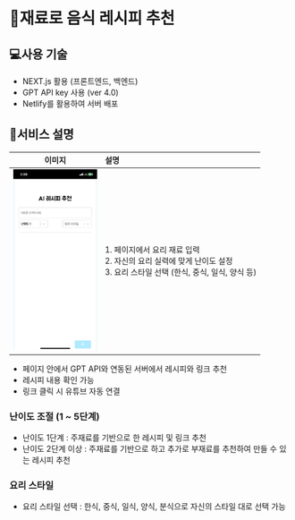 # 🍳재료로 음식 레시피 추천

## 💻사용 기술

- NEXT.js 활용 (프론트엔드, 백엔드)
- GPT API key 사용 (ver 4.0)
- Netlify를 활용하여 서버 배포

## 📄서비스 설명

|                                   이미지                                   | 설명                                                                                                                      |
| :------------------------------------------------------------------------: | :------------------------------------------------------------------------------------------------------------------------ |
| <img src="image.png" alt="alt text" style="width: 150px; height: auto;" /> | 1. 페이지에서 요리 재료 입력<br>2. 자신의 요리 실력에 맞게 난이도 설정<br>3. 요리 스타일 선택 (한식, 중식, 일식, 양식 등) |

- 페이지 안에서 GPT API와 연동된 서버에서 레시피와 링크 추천
- 레시피 내용 확인 가능
- 링크 클릭 시 유튜브 자동 연결

### 난이도 조절 (1 ~ 5단계)

- 난이도 1단계 : 주재료를 기반으로 한 레시피 및 링크 추천
- 난이도 2단계 이상 : 주재료를 기반으로 하고 추가로 부재료를 추천하여 만들 수 있는 레시피 추천

### 요리 스타일

- 요리 스타일 선택 : 한식, 중식, 일식, 양식, 분식으로 자신의 스타일 대로 선택 가능
